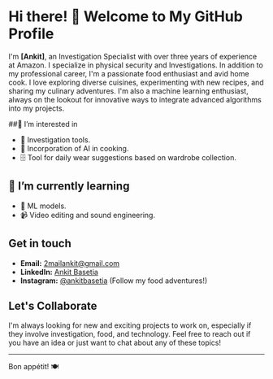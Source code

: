 # Hi there! 👋 Welcome to My GitHub Profile
I'm **[Ankit]**, an Investigation Specialist with over three years of experience at Amazon. I specialize in physical security and Investigations. In addition to my professional career, I'm a passionate food enthusiast and avid home cook. I love exploring diverse cuisines, experimenting with new recipes, and sharing my culinary adventures. I'm also a machine learning enthusiast, always on the lookout for innovative ways to integrate advanced algorithms into my projects.


##👀 I’m interested in 
- 🧰 Investigation tools.
- 🍲 Incorporation of AI in cooking.
- 🗄 Tool for daily wear suggestions based on wardrobe collection.

## 🌱 I’m currently learning
- 📠 ML models.
- 📹 Video editing and sound engineering.

## Get in touch
- **Email:** [2mailankit@gmail.com](mailto:2mailankit@gmail.com)
- **LinkedIn:** [Ankit Basetia](www.linkedin.com/in/ankit-basetia-814362244)
- **Instagram:** [@ankitbasetia](https://www.instagram.com/ankitbasetia) (Follow my food adventures!)


## Let's Collaborate
I'm always looking for new and exciting projects to work on, especially if they involve investigation, food, and technology. Feel free to reach out if you have an idea or just want to chat about any of these topics!

---

Bon appétit! 🍽️


<!---
2githubankit/2githubankit is a ✨ special ✨ repository because its `README.md` (this file) appears on your GitHub profile.
You can click the Preview link to take a look at your changes.
--->
